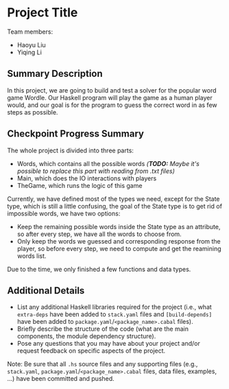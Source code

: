# Project Title

Team members:

- Haoyu Liu
- Yiqing Li

## Summary Description

In this project, we are going to build and test a solver for the popular word game  Wordle. Our Haskell program will play the game as a human player would, and our goal is for the program to guess the correct word in as few steps as possible.


## Checkpoint Progress Summary

The whole project is divided into three parts: 
- Words, which contains all the possible words *(**TODO:** Maybe it's possible to replace this part with reading from .txt files)*
- Main, which does the IO interactions with players
- TheGame, which runs the logic of this game

Currently, we have defined most of the types we need, except for the State type, which is still a little confusing, the goal of the State type is to get rid of impossible words, we have two options: 
- Keep the remaining possible words inside the State type as an attribute, so after every step, we have all the words to choose from.
- Only keep the words we guessed and corresponding response from the player, so before every step, we need to compute and get the reamining words list.

Due to the time, we only finished a few functions and data types.

## Additional Details

- List any additional Haskell libraries required for the project (i.e., what
  `extra-deps` have been added to `stack.yaml` files and `[build-depends]` have
  been added to `package.yaml`/`<package_name>.cabal` files).
- Briefly describe the structure of the code (what are the main components, the
  module dependency structure).
- Pose any questions that you may have about your project and/or request
  feedback on specific aspects of the project.

Note: Be sure that all `.hs` source files and any supporting files (e.g.,
`stack.yaml`, `package.yaml`/`<package_name>.cabal` files, data files, examples,
...) have been committed and pushed.

